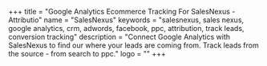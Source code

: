 +++
title = "Google Analytics Ecommerce Tracking For SalesNexus - Attributio"
name = "SalesNexus"
keywords = "salesnexus, sales nexus, google analytics, crm, adwords, facebook, ppc, attribution, track leads, conversion tracking"
description = "Connect Google Analytics with SalesNexus to find our where your leads are coming from. Track leads from the source - from search to ppc."
logo = ""
+++
